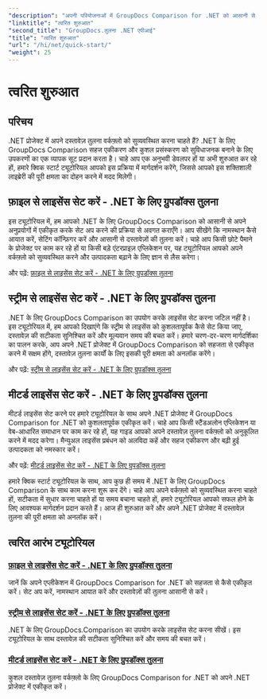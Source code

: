 ```yaml
---
"description": "अपनी परियोजनाओं में GroupDocs Comparison for .NET को आसानी से एकीकृत करें। सटीक दस्तावेज़ तुलना वर्कफ़्लो के लिए कुशल लाइसेंस सेटिंग विधियाँ जानें।"
"linktitle": "त्वरित शुरुआत"
"second_title": "GroupDocs.तुलना .NET एपीआई"
"title": "त्वरित शुरुआत"
"url": "/hi/net/quick-start/"
"weight": 25
---
```


# त्वरित शुरुआत


## परिचय

.NET प्रोजेक्ट में अपने दस्तावेज़ तुलना वर्कफ़्लो को सुव्यवस्थित करना चाहते हैं? .NET के लिए GroupDocs Comparison सहज एकीकरण और कुशल प्रसंस्करण को सुविधाजनक बनाने के लिए उपकरणों का एक व्यापक सूट प्रदान करता है। चाहे आप एक अनुभवी डेवलपर हों या अभी शुरुआत कर रहे हों, हमारे क्विक स्टार्ट ट्यूटोरियल आपको इस प्रक्रिया में मार्गदर्शन करेंगे, जिससे आपको इस शक्तिशाली लाइब्रेरी की पूरी क्षमता का दोहन करने में मदद मिलेगी।

## फ़ाइल से लाइसेंस सेट करें - .NET के लिए ग्रुपडॉक्स तुलना

इस ट्यूटोरियल में, हम आपको .NET के लिए GroupDocs Comparison को आसानी से अपने अनुप्रयोगों में एकीकृत करके सेट अप करने की प्रक्रिया से अवगत कराएँगे। आप सीखेंगे कि नामस्थान कैसे आयात करें, सेटिंग कॉन्फ़िगर करें और आसानी से दस्तावेज़ों की तुलना करें। चाहे आप किसी छोटे पैमाने के प्रोजेक्ट पर काम कर रहे हों या किसी बड़े एंटरप्राइज़ एप्लिकेशन पर, यह ट्यूटोरियल आपको अपने वर्कफ़्लो को सुव्यवस्थित करने और उत्पादकता बढ़ाने के लिए ज्ञान से लैस करेगा।

और पढ़ें: [फ़ाइल से लाइसेंस सेट करें - .NET के लिए ग्रुपडॉक्स तुलना](./set-license-from-file/)

## स्ट्रीम से लाइसेंस सेट करें - .NET के लिए ग्रुपडॉक्स तुलना

.NET के लिए GroupDocs Comparison का उपयोग करके लाइसेंस सेट करना जटिल नहीं है। इस ट्यूटोरियल में, हम आपको दिखाएंगे कि स्ट्रीम से लाइसेंस को कुशलतापूर्वक कैसे सेट किया जाए, दस्तावेज़ की सटीकता सुनिश्चित करें और मूल्यवान समय की बचत करें। हमारे चरण-दर-चरण मार्गदर्शिका का पालन करके, आप अपने .NET प्रोजेक्ट में GroupDocs Comparison को सहजता से एकीकृत करने में सक्षम होंगे, दस्तावेज़ तुलना कार्यों के लिए इसकी पूरी क्षमता को अनलॉक करेंगे।

और पढ़ें: [स्ट्रीम से लाइसेंस सेट करें - .NET के लिए ग्रुपडॉक्स तुलना](./set-license-from-stream/)

## मीटर्ड लाइसेंस सेट करें - .NET के लिए ग्रुपडॉक्स तुलना

मीटर्ड लाइसेंस सेट करने पर हमारे ट्यूटोरियल के साथ अपने .NET प्रोजेक्ट में GroupDocs Comparison for .NET को कुशलतापूर्वक एकीकृत करें। चाहे आप किसी स्टैंडअलोन एप्लिकेशन या वेब-आधारित समाधान पर काम कर रहे हों, यह गाइड आपको अपने दस्तावेज़ तुलना वर्कफ़्लो को अनुकूलित करने में मदद करेगा। मैन्युअल लाइसेंस प्रबंधन को अलविदा कहें और सहज एकीकरण और बढ़ी हुई उत्पादकता को नमस्कार करें।

और पढ़ें: [मीटर्ड लाइसेंस सेट करें - .NET के लिए ग्रुपडॉक्स तुलना](./set-metered-license/)

हमारे क्विक स्टार्ट ट्यूटोरियल के साथ, आप कुछ ही समय में .NET के लिए GroupDocs Comparison के साथ काम करना शुरू कर देंगे। चाहे आप अपने वर्कफ़्लो को सुव्यवस्थित करना चाहते हों, सटीकता में सुधार करना चाहते हों या समय बचाना चाहते हों, हमारे ट्यूटोरियल आपको सफल होने के लिए आवश्यक मार्गदर्शन प्रदान करते हैं। आज ही शुरुआत करें और अपने .NET प्रोजेक्ट में दस्तावेज़ तुलना की पूरी क्षमता को अनलॉक करें।
## त्वरित आरंभ ट्यूटोरियल
### [फ़ाइल से लाइसेंस सेट करें - .NET के लिए ग्रुपडॉक्स तुलना](./set-license-from-file/)
जानें कि अपने एप्लीकेशन में GroupDocs Comparison for .NET को सहजता से कैसे एकीकृत करें। सेट अप करें, नामस्थान आयात करें और दस्तावेज़ों की तुलना आसानी से करें।
### [स्ट्रीम से लाइसेंस सेट करें - .NET के लिए ग्रुपडॉक्स तुलना](./set-license-from-stream/)
.NET के लिए GroupDocs.Comparison का उपयोग करके लाइसेंस सेट करना सीखें। इस ट्यूटोरियल के साथ दस्तावेज़ की सटीकता सुनिश्चित करें और समय की बचत करें।
### [मीटर्ड लाइसेंस सेट करें - .NET के लिए ग्रुपडॉक्स तुलना](./set-metered-license/)
कुशल दस्तावेज़ तुलना वर्कफ़्लो के लिए GroupDocs Comparison for .NET को अपने .NET प्रोजेक्ट में एकीकृत करें।